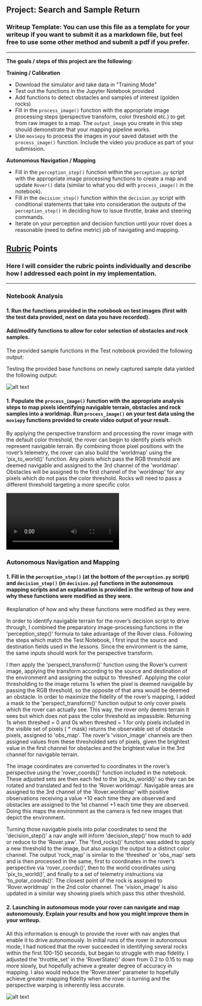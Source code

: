 
## Project: Search and Sample Return
### Writeup Template: You can use this file as a template for your writeup if you want to submit it as a markdown file, but feel free to use some other method and submit a pdf if you prefer.

---


**The goals / steps of this project are the following:**  

**Training / Calibration**  

* Download the simulator and take data in "Training Mode"
* Test out the functions in the Jupyter Notebook provided
* Add functions to detect obstacles and samples of interest (golden rocks)
* Fill in the `process_image()` function with the appropriate image processing steps (perspective transform, color threshold etc.) to get from raw images to a map.  The `output_image` you create in this step should demonstrate that your mapping pipeline works.
* Use `moviepy` to process the images in your saved dataset with the `process_image()` function.  Include the video you produce as part of your submission.

**Autonomous Navigation / Mapping**

* Fill in the `perception_step()` function within the `perception.py` script with the appropriate image processing functions to create a map and update `Rover()` data (similar to what you did with `process_image()` in the notebook).
* Fill in the `decision_step()` function within the `decision.py` script with conditional statements that take into consideration the outputs of the `perception_step()` in deciding how to issue throttle, brake and steering commands.
* Iterate on your perception and decision function until your rover does a reasonable (need to define metric) job of navigating and mapping.  

[//]: # (Image References)

[image1]: ./misc/rover_image.jpg
[image2]: ./calibration_images/example_grid1.jpg
[image3]: ./calibration_images/example_rock1.jpg
[video1]: ./output/test_mapping.mp4

## [Rubric](https://review.udacity.com/#!/rubrics/916/view) Points
### Here I will consider the rubric points individually and describe how I addressed each point in my implementation.  

---
### Notebook Analysis
#### 1. Run the functions provided in the notebook on test images (first with the test data provided, next on data you have recorded).
#### Add/modify functions to allow for color selection of obstacles and rock samples.
The provided sample functions in the Test notebook provided the following output:

Testing the provided base functions on newly captured sample data yielded the following output:

![alt text][image1]


#### 1. Populate the `process_image()` function with the appropriate analysis steps to map pixels identifying navigable terrain, obstacles and rock samples into a worldmap.  Run `process_image()` on your test data using the `moviepy` functions provided to create video output of your result.

By applying the perspective transform and processing the rover image with the default color threshold, the rover can begin to identify pixels which represent navigable terrain. By combining those pixel positions with the rover’s telemetry, the rover can also build the 'worldmap' using the 'pix_to_world()' function. Any pixels which pass the RGB threshold are deemed navigable and assigned to the 3rd channel of the 'worldmap'. Obstacles will be assigned to the first channel of the 'worldmap' for any pixels which do not pass the color threshold. Rocks will need to pass a different threshold targeting a more specific color.

![alt text][video1]


### Autonomous Navigation and Mapping

#### 1. Fill in the `perception_step()` (at the bottom of the `perception.py` script) and `decision_step()` (in `decision.py`) functions in the autonomous mapping scripts and an explanation is provided in the writeup of how and why these functions were modified as they were.

#explanation of how and why these functions were modified as they were.

In order to identify navigable terrain for the rover’s decision script to drive through, I combined the preparatory image-processing functions in the 'perception_step()' formula to take advantage of the Rover class. Following the steps which match the Test Notebook, I first input the source and destination fields used in the lessons. Since the environment is the same, the same inputs should work for the perspective transform.

I then apply the 'perspect_transform()' function using the Rover’s current image, applying the transform according to the source and destination of the environment and assigning the output to 'threshed'. Applying the color thresholding to the image returns 1s when the pixel is deemed navigable by passing the RGB threshold, so the opposite of that area would be deemed an obstacle. In order to maximize the fidelity of the rover’s mapping, I added a mask to the 'perspect_transform()' function output to only cover pixels which the rover can actually see. This way, the rover only deems terrain it sees but which does not pass the color threshold as impassible. Returning 1s when threshed = 0 and 0s when threshed = 1 for only pixels included in the visible set of pixels ( * mask) returns the observable set of obstacle pixels, assigned to 'obs_map'.
The rover’s 'vision_image' channels are then assigned values from these thresholded sets of pixels, given the brightest value in the first channel for obstacles and the brightest value in the 3rd channel for navigable terrain.

The image coordinates are converted to coordinates in the rover’s perspective using the 'rover_coords()' function included in the notebook. These adjusted sets are then each fed to the 'pix_to_world()' so they can be rotated and translated and fed to the 'Rover.worldmap'. Navigable areas are assigned to the 3rd channel of the 'Rover.worldmap' with positive observations receiving a value +10 each time they are observed and obstacles are assigned to the 1st channel +1 each time they are observed. Doing this maps the environment as the camera is fed new images that depict the environment.

Turning those navigable pixels into polar coordinates to send the 'decision_step()' a nav angle will inform 'decision_step()' how much to add or reduce to the 'Rover.yaw'. The 'find_rocks()' function was added to apply a new threshold to the image, but also assign the output to a distinct color channel. The output 'rock_map' is similar to the 'threshed' or 'obs_map' sets and is then processed in the same, first to coordinates in the rover’s perspective via 'rover_coords()', then to the world coordinates using 'pix_to_world()', and finally to a set of telemetry instructions via 'to_polar_coords()'. The closest point of the rock is assigned to 'Rover.worldmap' in the 2nd color channel. The 'vision_image' is also updated in a similar way showing pixels which pass this other threshold.

#### 2. Launching in autonomous mode your rover can navigate and map autonomously.  Explain your results and how you might improve them in your writeup.  

All this information is enough to provide the rover with nav angles that enable it to drive autonomously. In initial runs of the rover in autonomous mode, I had noticed that the rover succeeded in identifying several rocks within the first 100-150 seconds, but began to struggle with map fidelity. I adjusted the 'throttle_set' in the 'RoverState()' down from 0.2 to 0.15 to map more slowly, but hopefully achieve a greater degree of accuracy in mapping. I also would reduce the 'Rover.steer' parameter to hopefully achieve greater mapping fidelity when the rover is turning and the perspective warping is inherently less accurate.

![alt text][image3]
